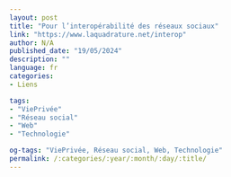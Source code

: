 ```yaml
---
layout: post
title: "Pour l’interopérabilité des réseaux sociaux"
link: "https://www.laquadrature.net/interop"
author: N/A
published_date: "19/05/2024"
description: ""
language: fr
categories:
- Liens

tags:
- "ViePrivée"
- "Réseau social"
- "Web"
- "Technologie"

og-tags: "ViePrivée, Réseau social, Web, Technologie"
permalink: /:categories/:year/:month/:day/:title/
---
```

